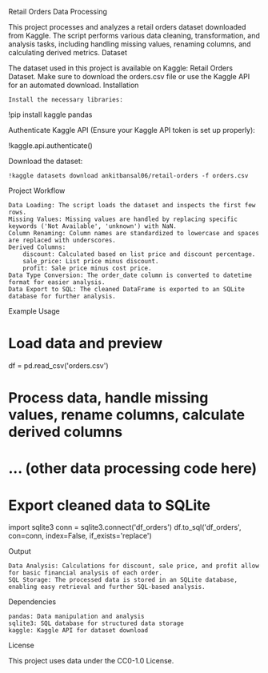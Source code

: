 Retail Orders Data Processing

This project processes and analyzes a retail orders dataset downloaded from Kaggle. The script performs various data cleaning, transformation, and analysis tasks, including handling missing values, renaming columns, and calculating derived metrics.
Dataset

The dataset used in this project is available on Kaggle: Retail Orders Dataset. Make sure to download the orders.csv file or use the Kaggle API for an automated download.
Installation

    Install the necessary libraries:

!pip install kaggle pandas

Authenticate Kaggle API (Ensure your Kaggle API token is set up properly):

!kaggle.api.authenticate()

Download the dataset:

    !kaggle datasets download ankitbansal06/retail-orders -f orders.csv

Project Workflow

    Data Loading: The script loads the dataset and inspects the first few rows.
    Missing Values: Missing values are handled by replacing specific keywords ('Not Available', 'unknown') with NaN.
    Column Renaming: Column names are standardized to lowercase and spaces are replaced with underscores.
    Derived Columns:
        discount: Calculated based on list price and discount percentage.
        sale_price: List price minus discount.
        profit: Sale price minus cost price.
    Data Type Conversion: The order_date column is converted to datetime format for easier analysis.
    Data Export to SQL: The cleaned DataFrame is exported to an SQLite database for further analysis.

Example Usage

# Load data and preview
df = pd.read_csv('orders.csv')

# Process data, handle missing values, rename columns, calculate derived columns
# ... (other data processing code here)

# Export cleaned data to SQLite
import sqlite3
conn = sqlite3.connect('df_orders')
df.to_sql('df_orders', con=conn, index=False, if_exists='replace')

Output

    Data Analysis: Calculations for discount, sale price, and profit allow for basic financial analysis of each order.
    SQL Storage: The processed data is stored in an SQLite database, enabling easy retrieval and further SQL-based analysis.

Dependencies

    pandas: Data manipulation and analysis
    sqlite3: SQL database for structured data storage
    kaggle: Kaggle API for dataset download

License

This project uses data under the CC0-1.0 License.
